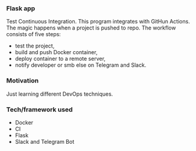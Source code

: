### Flask app
Test Continuous Integration. This program integrates with GitHun Actions. 
The magic happens when a project is pushed to repo. The workflow consists of five steps: 
* test the project, 
* build and push Docker container, 
* deploy container to a remote server, 
* notify developer or smb else on Telegram and Slack. 

### Motivation
Just learning different DevOps techniques.

### Tech/framework used
* Docker
* CI
* Flask
* Slack and Telegram Bot
